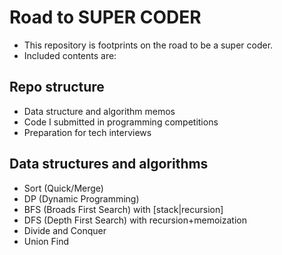 # Road to SUPER CODER

- This repository is footprints on the road to be a super coder.
- Included contents are:

## Repo structure

- Data structure and algorithm memos
- Code I submitted in programming competitions
- Preparation for tech interviews

## Data structures and algorithms

- Sort (Quick/Merge)
- DP (Dynamic Programming)
- BFS (Broads First Search) with [stack|recursion]
- DFS (Depth First Search) with recursion+memoization
- Divide and Conquer
- Union Find
